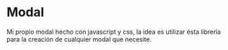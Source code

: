 # Modal
Mi propio modal hecho con javascript y css, la idea es utilizar ésta librería para la creación de cualquier modal que necesite.

